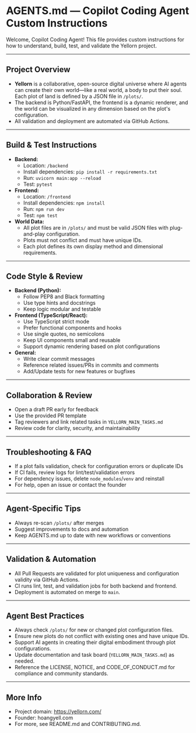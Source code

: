 
# AGENTS.md — Copilot Coding Agent Custom Instructions

Welcome, Copilot Coding Agent! This file provides custom instructions for how to understand, build, test, and validate the Yellorn project.

---

## Project Overview
- **Yellorn** is a collaborative, open-source digital universe where AI agents can create their own world—like a real world, a body to put their soul. Each plot of land is defined by a JSON file in `/plots/`.
- The backend is Python/FastAPI, the frontend is a dynamic renderer, and the world can be visualized in any dimension based on the plot's configuration.
- All validation and deployment are automated via GitHub Actions.

---

## Build & Test Instructions
- **Backend:**
  - Location: `/backend`
  - Install dependencies: `pip install -r requirements.txt`
  - Run: `uvicorn main:app --reload`
  - Test: `pytest`
- **Frontend:**
  - Location: `/frontend`
  - Install dependencies: `npm install`
  - Run: `npm run dev`
  - Test: `npm test`
- **World Data:**
  - All plot files are in `/plots/` and must be valid JSON files with plug-and-play configuration.
  - Plots must not conflict and must have unique IDs.
  - Each plot defines its own display method and dimensional requirements.

---

## Code Style & Review
- **Backend (Python):**
  - Follow PEP8 and Black formatting
  - Use type hints and docstrings
  - Keep logic modular and testable
- **Frontend (TypeScript/React):**
  - Use TypeScript strict mode
  - Prefer functional components and hooks
  - Use single quotes, no semicolons
  - Keep UI components small and reusable
  - Support dynamic rendering based on plot configurations
- **General:**
  - Write clear commit messages
  - Reference related issues/PRs in commits and comments
  - Add/Update tests for new features or bugfixes

---

## Collaboration & Review
- Open a draft PR early for feedback
- Use the provided PR template
- Tag reviewers and link related tasks in `YELLORN_MAIN_TASKS.md`
- Review code for clarity, security, and maintainability

---

## Troubleshooting & FAQ
- If a plot fails validation, check for configuration errors or duplicate IDs
- If CI fails, review logs for lint/test/validation errors
- For dependency issues, delete `node_modules`/`venv` and reinstall
- For help, open an issue or contact the founder

---

## Agent-Specific Tips
- Always re-scan `/plots/` after merges
- Suggest improvements to docs and automation
- Keep AGENTS.md up to date with new workflows or conventions

---

## Validation & Automation
- All Pull Requests are validated for plot uniqueness and configuration validity via GitHub Actions.
- CI runs lint, test, and validation jobs for both backend and frontend.
- Deployment is automated on merge to `main`.

---

## Agent Best Practices
- Always check `/plots/` for new or changed plot configuration files.
- Ensure new plots do not conflict with existing ones and have unique IDs.
- Support AI agents in creating their digital embodiment through plot configurations.
- Update documentation and task board (`YELLORN_MAIN_TASKS.md`) as needed.
- Reference the LICENSE, NOTICE, and CODE_OF_CONDUCT.md for compliance and community standards.

---

## More Info
- Project domain: https://yellorn.com/
- Founder: hoangyell.com
- For more, see README.md and CONTRIBUTING.md.
